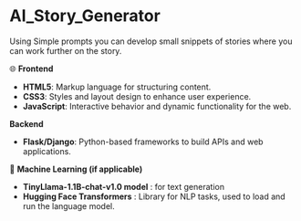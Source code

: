 # AI_Story_Generator
Using Simple prompts you can develop small snippets of stories where you can work further on the story.

🌐 **Frontend**
- **HTML5**: Markup language for structuring content.
- **CSS3**: Styles and layout design to enhance user experience.
- **JavaScript**: Interactive behavior and dynamic functionality for the web.

**Backend**
- **Flask/Django**: Python-based frameworks to build APIs and web applications.

🤖 **Machine Learning (if applicable)**
- **TinyLlama-1.1B-chat-v1.0 model** : for text generation
- **Hugging Face Transformers** : Library for NLP tasks, used to load and run the language model.
